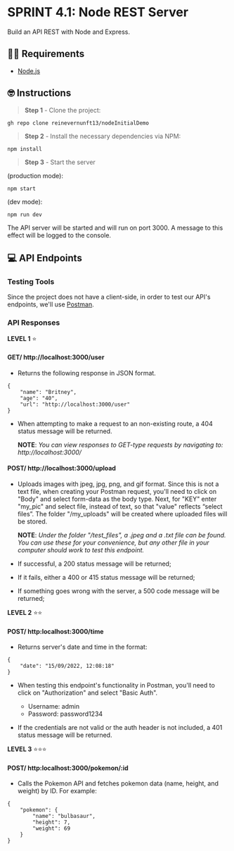 # SPRINT 4.1: Node REST Server

Build an API REST with Node and Express.

## 👩‍💻 Requirements

* [Node.js](https://nodejs.org/en/download/)

## 🤓 Instructions

> **Step 1** - Clone the project:

```
gh repo clone reinevernunft13/nodeInitialDemo
```

> **Step 2** - Install the necessary dependencies via NPM:

```
npm install
```

> **Step 3** - Start the server 

(production mode):

```
npm start
```
(dev mode):

```
npm run dev
```
The API server will be started and will run on port 3000. A message to this effect will be logged to the console.

## 💻 API Endpoints
### Testing Tools
Since the project does not have a client-side, in order to test our API's endpoints, we'll use [Postman](https://www.postman.com/). 
### API Responses 

**LEVEL 1** ⭐
#### GET/ http://localhost:3000/user

* Returns the following response in JSON format. 

```
{
    "name": "Britney",
    "age": "40",
    "url": "http://localhost:3000/user"
}
```

* When attempting to make a request to an non-existing route, a 404 status message will be returned. 

    **NOTE**: *You can view responses to GET-type requests by navigating to: http://localhost:3000/* 
#### POST/ http://localhost:3000/upload

* Uploads images with jpeg, jpg, png, and gif format. Since this is not a text file, when creating your Postman request, you'll need to click on "Body" and select form-data as the body type. Next, for "KEY" enter "my_pic" and select file, instead of text, so that "value" reflects “select files”. The folder "/my_uploads" will be created where uploaded files will be stored.

    **NOTE**: *Under the folder "/test_files", a .jpeg and a .txt file can be found. You can use these for your convenience, but any other file in your computer should work to test this endpoint.*

* If successful, a 200 status message will be returned;

* If it fails, either a 400 or 415 status message will be returned;

* If something goes wrong with the server, a 500 code message will be returned;  

**LEVEL 2** ⭐⭐
#### POST/ http:localhost:3000/time

* Returns server's date and time in the format:

````
{
    "date": "15/09/2022, 12:08:18"
}
````

* When testing this endpoint's functionality in Postman, you'll need to click on "Authorization" and select "Basic Auth". 

    - Username: admin
    - Password: password1234

* If the credentials are not valid or the auth header is not included, a 401 status message will be returned.

**LEVEL 3** ⭐⭐⭐ 
#### POST/ http:localhost:3000/pokemon/:id

* Calls the Pokemon API and fetches pokemon data (name, height, and weight) by ID. For example:
```
{
    "pokemon": {
        "name": "bulbasaur",
        "height": 7,
        "weight": 69
    }
}
```









